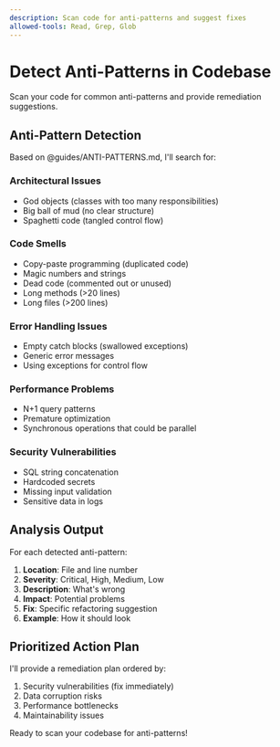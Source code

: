 ```yaml
---
description: Scan code for anti-patterns and suggest fixes
allowed-tools: Read, Grep, Glob
---
```


# Detect Anti-Patterns in Codebase

Scan your code for common anti-patterns and provide remediation suggestions.

## Anti-Pattern Detection

Based on @guides/ANTI-PATTERNS.md, I'll search for:

### Architectural Issues
- God objects (classes with too many responsibilities)
- Big ball of mud (no clear structure)
- Spaghetti code (tangled control flow)

### Code Smells
- Copy-paste programming (duplicated code)
- Magic numbers and strings
- Dead code (commented out or unused)
- Long methods (>20 lines)
- Long files (>200 lines)

### Error Handling Issues
- Empty catch blocks (swallowed exceptions)
- Generic error messages
- Using exceptions for control flow

### Performance Problems
- N+1 query patterns
- Premature optimization
- Synchronous operations that could be parallel

### Security Vulnerabilities
- SQL string concatenation
- Hardcoded secrets
- Missing input validation
- Sensitive data in logs

## Analysis Output

For each detected anti-pattern:
1. **Location**: File and line number
2. **Severity**: Critical, High, Medium, Low
3. **Description**: What's wrong
4. **Impact**: Potential problems
5. **Fix**: Specific refactoring suggestion
6. **Example**: How it should look

## Prioritized Action Plan

I'll provide a remediation plan ordered by:
1. Security vulnerabilities (fix immediately)
2. Data corruption risks
3. Performance bottlenecks
4. Maintainability issues

Ready to scan your codebase for anti-patterns!
